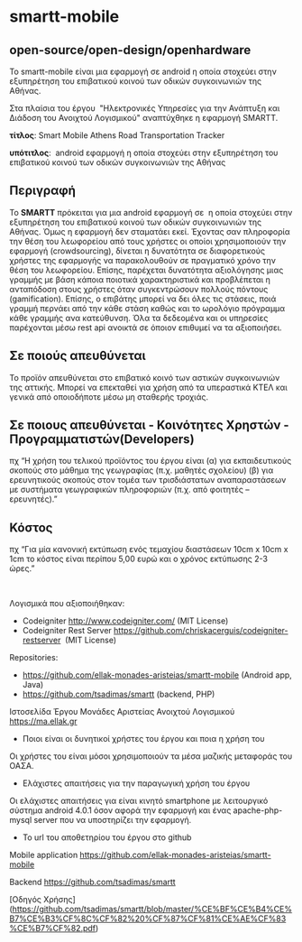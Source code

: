 # smartt-mobile

## open-source/open-design/openhardware

Το smartt-mobile είναι μια εφαρμογή σε android η οποία στοχεύει στην εξυπηρέτηση του επιβατικού κοινού των οδικών συγκοινωνιών της Αθήνας.

Στα πλαίσια του έργου  "Ηλεκτρονικές Υπηρεσίες για την Ανάπτυξη και Διάδοση του Ανοιχτού Λογισμικού" αναπτύχθηκε η εφαρμογή SMARTT.

<strong>τίτλος</strong>: Smart Mobile Athens Road Transportation Tracker

<strong>υπότιτλος</strong>:  <span style="font-weight:400;">android εφαρμογή η οποία στοχεύει στην εξυπηρέτηση του επιβατικού κοινού των οδικών συγκοινωνιών της Αθήνας</span>
<h2>Περιγραφή</h2>
<span style="font-weight:400;">Το </span><b>SMARTT</b><span style="font-weight:400;"> πρόκειται για μια android εφαρμογή σε  η οποία στοχεύει στην εξυπηρέτηση του επιβατικού κοινού των οδικών συγκοινωνιών της Αθήνας. </span><span style="font-weight:400;">Όμως η εφαρμογή δεν σταματάει εκεί. Έχοντας σαν πληροφορία την θέση του λεωφορείου από τους χρήστες οι οποίοι χρησιμοποιούν την εφαρμογή (crowdsourcing), δίνεται η δυνατότητα σε διαφορετικούς χρήστες της εφαρμογής να παρακολουθούν σε πραγματικό χρόνο την θέση του λεωφορείου. Επίσης, παρέχεται δυνατότητα αξιολόγησης μιας γραμμής με βάση κάποια ποιοτικά χαρακτηριστικά και προβλέπεται η ανταπόδοση στους χρήστες όταν συγκεντρώσουν πολλούς πόντους (gamification). Επίσης, ο επιβάτης μπορεί να δει όλες τις στάσεις, ποιά γραμμή περνάει από την κάθε στάση καθώς και το ωρολόγιο πρόγραμμα κάθε γραμμής ανα κατεύθυνση. Όλα τα δεδεομένα και οι υπηρεσίες παρέχονται μέσω rest api ανοικτά σε όποιον επιθυμεί να τα αξιοποιήσει.</span>
<h2>Σε ποιούς απευθύνεται</h2>
Το προϊόν απευθύνεται στο επιβατικό κοινό των αστικών συγκοινωνιών της αττικής. Μπορεί να επεκταθεί για χρήση από τα υπεραστικά ΚΤΕΛ και γενικά από οποιοδήποτε μέσω μη σταθερής τροχιάς.

## Σε ποιους απευθύνεται - Κοινότητες Χρηστών - Προγραμματιστών(Developers) ##
πχ “Η χρήση του τελικού προϊόντος του έργου είναι (α) για εκπαιδευτικούς σκοπούς στο μάθημα της γεωγραφίας (π.χ. μαθητές σχολείου) (β) για ερευνητικούς σκοπούς στον τομέα των τρισδιάστατων αναπαραστάσεων με συστήματα γεωγραφικών πληροφοριών (π.χ. από φοιτητές – ερευνητές).”

## Κόστος ##
πχ “Για μία κανονική εκτύπωση ενός τεμαχίου διαστάσεων 10cm x 10cm x 1cm το κόστος είναι περίπου 5,00 ευρώ και ο χρόνος εκτύπωσης 2-3 ώρες.”


&nbsp;

Λογισμικά που αξιοποιήθηκαν:
<ul>
	<li>Codeigniter <a href="http://www.codeigniter.com/" target="_blank">http://www.codeigniter.com/</a> (MIT License)</li>
	<li>Codeigniter Rest Server <a href="https://github.com/chriskacerguis/codeigniter-restserver" target="_blank">https://github.com/chriskacerguis/codeigniter-restserver</a>  (MIT License)</li>
</ul>
Repositories:
<ul>
	<li><a href="https://github.com/ellak-monades-aristeias/smartt-mobile" target="_blank">https://github.com/ellak-monades-aristeias/smartt-mobile</a> (Android app, Java)</li>
	<li><a href="https://github.com/tsadimas/smartt" target="_blank">https://github.com/tsadimas/smartt</a> (backend, PHP)</li>
</ul>
Ιστοσελίδα Έργου Μονάδες Αριστείας Ανοιχτού Λογισμικού <a href="https://ma.ellak.gr" target="_blank">https://ma.ellak.gr</a>

- Ποιοι είναι οι δυνητικοί χρήστες του έργου και ποια η χρήση του

Οι χρήστες του είναι μόσοι χρησιμοποιούν τα μέσα μαζικής μεταφοράς του ΟΑΣΑ.

- Ελάχιστες απαιτήσεις για την παραγωγική χρήση του έργου

Οι ελάχιστες απαιτήσεις για είναι κινητό smartphone με λειτουργικό σύστημα android 4.0.1 όσον αφορά την εφαρμογή και ένας apache-php-mysql server που να υποστηρίζει την εφαρμογή.

- Το url του αποθετηρίου του έργου στο github

Mobile application https://github.com/ellak-monades-aristeias/smartt-mobile

Backend https://github.com/tsadimas/smartt 

[Οδηγός Χρήσης] (https://github.com/tsadimas/smartt/blob/master/%CE%BF%CE%B4%CE%B7%CE%B3%CF%8C%CF%82%20%CF%87%CF%81%CE%AE%CF%83%CE%B7%CF%82.pdf)

